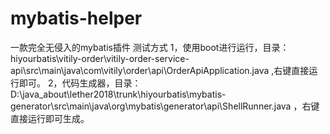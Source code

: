 # mybatis-helper
一款完全无侵入的mybatis插件
测试方式
1，使用boot进行运行，目录：hiyourbatis\vitily-order\vitily-order-service-api\src\main\java\com\vitily\order\api\OrderApiApplication.java
,右键直接运行即可。
2，代码生成器，目录：D:\java_about\lether2018\trunk\hiyourbatis\mybatis-generator\src\main\java\org\mybatis\generator\api\ShellRunner.java
，右键直接运行即可生成。
